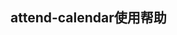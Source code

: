 
## attend-calendar使用帮助

<attend-calendar :lateddates="[`2022-1-2`,`2022-1-4`]" :truancyeddates="[`2022-1-3`]"></attend-calendar>
